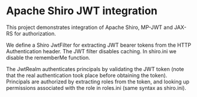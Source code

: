 # Apache Shiro JWT integration

This project demonstrates integration of Apache Shiro, MP-JWT and JAX-RS for authorization.

We define a Shiro JwtFilter for extracting JWT bearer tokens from the HTTP Authentication header. The JWT filter
disables caching. In shiro.ini we disable the rememberMe function.

The JwtRealm authenticates principals by validating the JWT token (note that the real authentication took place
before obtaining the token). Principals are authorized by extracting roles from the token, and looking up permissions
associated with the role in roles.ini (same syntax as shiro.ini).
